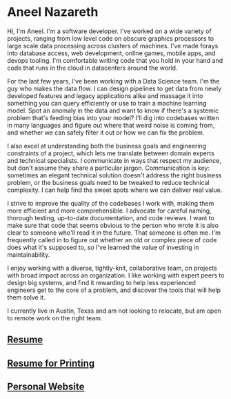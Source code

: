 # Aneel Nazareth

Hi, I'm Aneel. I'm a software developer. I've worked on a wide variety of projects, ranging from low level code on obscure graphics processors to large scale data processing across clusters of machines. I've made forays into database access, web development, online games, mobile apps, and devops tooling. I'm comfortable writing code that you hold in your hand and code that runs in the cloud in datacenters around the world.

For the last few years, I've been working with a Data Science team. I'm the guy who makes the data flow. I can design pipelines to get data from newly developed features and legacy applications alike and massage it into something you can query efficiently or use to train a machine learning model. Spot an anomaly in the data and want to know if there's a systemic problem that's feeding bias into your model? I’ll dig into codebases written in many languages and figure out where that weird noise is coming from, and whether we can safely filter it out or how we can fix the problem.

I also excel at understanding both the business goals and engineering constraints of a project, which lets me translate between domain experts and technical specialists. I communicate in ways that respect my audience, but don't assume they share a particular jargon. Communication is key: sometimes an elegant technical solution doesn't address the right business problem, or the business goals need to be tweaked to reduce technical complexity. I can help find the sweet spots where we can deliver real value.

I strive to improve the quality of the codebases I work with, making them more efficient and more comprehensible. I advocate for careful naming, thorough testing, up-to-date documentation, and code reviews. I want to make sure that code that seems obvious to the person who wrote it is also clear to someone who'll read it in the future. That someone is often me. I'm frequently called in to figure out whether an old or complex piece of code does what it's supposed to, so I've learned the value of investing in maintainability.

I enjoy working with a diverse, tightly-knit, collaborative team, on projects with broad impact across an organization. I like working with expert peers to design big systems, and find it rewarding to help less experienced engineers get to the core of a problem, and discover the tools that will help them solve it.

I currently live in Austin, Texas and am not looking to relocate, but am open to remote work on the right team.

## [Resume](resume.html)

## [Resume for Printing](resume.pdf)

## [Personal Website](https://wander.ingstar.com)